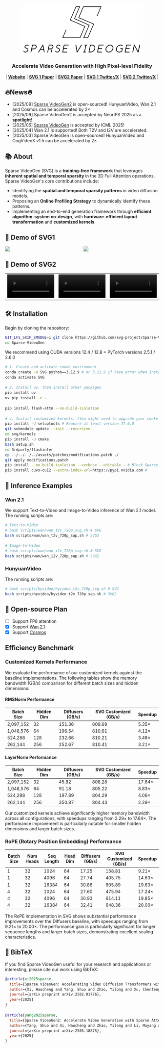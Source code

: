 <div align="center" id="sglangtop">
  <img src="assets/Minimal_dark_white_background.png" alt="logo" width="400" margin="10px"></img>
</div>
<h3 align="center">
Accelerate Video Generation with High Pixel-level Fidelity
</h3>

<p align="center">
| <a href="https://svg-project.github.io/"><b>Website</b></a> | <a href="https://arxiv.org/abs/2502.01776"><b>SVG 1 Paper</b></a> | <a href="https://arxiv.org/abs/2502.01776"><b>SVG2 Paper</b></a> | <a href="https://x.com/HaochengXiUCB/status/1899953252327927911"><b>SVG 1 Twitter/X</b></a> | <a href="https://x.com/HaochengXiUCB/status/1971219731140182423"><b>SVG 2 Twitter/X</b></a> |
</p>

## 🔥News🔥
- [2025/09] [Sparse VideoGen2](https://arxiv.org/abs/2505.18875) is open-sourced! HunyuanVideo, Wan 2.1 and Cosmos can be accelerated by 2×
- [2025/09] Sparse VideoGen2 is accepted by NeurIPS 2025 as a **spotlight**!
- [2025/05] [Sparse VideoGen](https://arxiv.org/abs/2502.01776) is accepted by ICML 2025!
- [2025/04] Wan 2.1 is supported! Both T2V and I2V are accelerated.
- [2025/03] Sparse VideoGen is open-sourced! HunyuanVideo and CogVideoX v1.5 can be accelerated by 2×

## 📚 About
Sparse VideoGen (SVG) is a **training-free framework** that leverages **inherent spatial and temporal sparsity** in the 3D Full Attention operations. Sparse VideoGen's core contributions include:
 - Identifying the **spatial and temporal sparsity patterns** in video diffusion models.
 - Proposing an **Online Profiling Strategy** to dynamically identify these patterns.
 - Implementing an end-to-end generation framework through **efficient algorithm-system co-design**, with **hardware-efficient layout transformation** and **customized kernels**.

## 🎥 Demo of SVG1
<div style="display: flex; gap: 10px;">
    <img src="assets/video/SparseVideoGenDemo.gif" style="width: 100%;"/>
    <img src="assets/video/Algorithm.gif" style="width: 100%;"/>
</div>

## 🎥 Demo of SVG2
<table border="0" style="width: 100%; text-align: center;">
  <tr>
    <td>
      <video src="https://github.com/user-attachments/assets/ca4801bb-a94a-4f34-8c67-f63d080536b7"
             width="100%" autoplay loop muted playsinline controls></video>
    </td>
    <td>
      <video src="https://github.com/user-attachments/assets/a030f7f2-6048-4268-b984-ef5027c577d8"
             width="100%" autoplay loop muted playsinline controls></video>
    </td>
    <td>
      <video src="https://github.com/user-attachments/assets/acd186f3-828d-40af-a635-9abbe9fb7962"
             width="100%" autoplay loop muted playsinline controls></video>
    </td>
  </tr>
</table>



## 🛠️ Installation
Begin by cloning the repository:
```bash
GIT_LFS_SKIP_SMUDGE=1 git clone https://github.com/svg-project/Sparse-VideoGen.git # Do not clone the demo, otherwise is too large
cd Sparse-VideoGen
```

We recommend using CUDA versions 12.4 / 12.8 + PyTorch versions 2.5.1 / 2.6.0
```bash
# 1. Create and activate conda environment
conda create -n SVG python==3.12.9 # or 3.11.9 if have error when installing kernels
conda activate SVG

# 2. Install uv, then install other packages
pip install uv
uv pip install -e .

pip install flash-attn --no-build-isolation

# 4. Install customized kernels. (You might need to upgrade your cmake and CUDA version.)
pip install -U setuptools # Require at least version 77.0.0
git submodule update --init --recursive
cd svg/kernels
pip install -U cmake
bash setup.sh
cd 3rdparty/flashinfer
cp ../../../../assets/patches/modifications.patch ./
git apply modifications.patch
pip install --no-build-isolation --verbose --editable . # Block Sparse Attention with varied block sizes
pip install cuvs-cu12 --extra-index-url=https://pypi.nvidia.com # 
```

## 🚀 Inference Examples
### Wan 2.1

We support Text-to-Video and Image-to-Video inference of Wan 2.1 model. The running scripts are:
```bash
# Text-to-Video
# bash scripts/wan/wan_t2v_720p_svg.sh # SVG
bash scripts/wan/wan_t2v_720p_sap.sh # SVG2

# Image-to-Video
# bash scripts/wan/wan_i2v_720p_svg.sh # SVG
bash scripts/wan/wan_i2v_720p_sap.sh # SVG2
```

### HunyuanVideo

The running scripts are:
```bash
# bash scripts/hyvideo/hyvideo_t2v_720p_svg.sh # SVG
bash scripts/hyvideo/hyvideo_t2v_720p_sap.sh # SVG2
```


## 📑 Open-source Plan
 - [ ] Support FP8 attention
 - [x] Support [Wan 2.1](https://github.com/Wan-Video/Wan2.1)
 - [x] Support [Cosmos](https://github.com/NVIDIA/Cosmos)

## Efficiency Benchmark
<!-- ### End-to-End Speedup

| Model | Task | Hardware | Resolution | Baseline (min) | SVG (min) | Speedup |
|-------|------|----------|------------|---------------|-----------|---------|
| HunyuanVideo | Text-to-Video | H100 | 720P | 29:57 | 15:38 | 1.91× |
| Wan 2.1 | Text-to-Video | H100 | 720P | 31:35 | 20:51 | 1.51× |
| Wan 2.1 | Text-to-Video | H100 | 480P | 8:05 | 6:11 | 1.32×  |
| Wan 2.1 | Image-to-Video | H100 | 720P | 24:05 | 16:03 | 1.50× |
| HunyuanVideo | Text-to-Video | A100 | 720P | 50:48 | 30:14 | 1.68× |
| Wan 2.1 | Text-to-Video | A100 | 720P | 57:57 | 42:59 | 1.35× |
| Wan 2.1 | Text-to-Video | A100 | 480P | 15:41 | 13:00 | 1.20× |
| Wan 2.1 | Image-to-Video | A100 | 720P | 45:19 | 34:27 | 1.32× | -->


### Customized Kernels Performance
We evaluate the performance of our customized kernels against the baseline implementations. The following tables show the memory bandwidth (GB/s) comparison for different batch sizes and hidden dimensions:

#### RMSNorm Performance

| Batch Size | Hidden Dim | Diffusers (GB/s) | SVG Customized (GB/s) | Speedup |
|------------|------------|------------------|----------------------|----------|
| 2,097,152  | 32        | 151.36           | 809.69              | 5.35×    |
| 1,048,576  | 64        | 196.54           | 810.61              | 4.12×    |
| 524,288    | 128       | 232.66           | 810.21              | 3.48×    |
| 262,144    | 256       | 252.67           | 810.41              | 3.21×    |

#### LayerNorm Performance

| Batch Size | Hidden Dim | Diffusers (GB/s) | SVG Customized (GB/s) | Speedup |
|------------|------------|------------------|----------------------|----------|
| 2,097,152  | 32        | 45.82            | 808.28              | 17.64×   |
| 1,048,576  | 64        | 91.18            | 805.22              | 8.83×    |
| 524,288    | 128       | 197.89           | 804.29              | 4.06×    |
| 262,144    | 256       | 350.87           | 804.43              | 2.29×    |

Our customized kernels achieve significantly higher memory bandwidth across all configurations, with speedups ranging from 2.29× to 17.64×. The performance improvement is particularly notable for smaller hidden dimensions and larger batch sizes.

### RoPE (Rotary Position Embedding) Performance

| Batch Size | Num Heads | Seq Length | Head Dim | Diffusers (GB/s) | SVG Customized (GB/s) | Speedup |
|------------|-----------|------------|----------|------------------|----------------------|----------|
| 1          | 32        | 1024       | 64      | 17.25           | 158.81              | 9.21×    |
| 1          | 32        | 4096       | 64      | 27.74           | 405.75              | 14.63×   |
| 1          | 32        | 16384      | 64      | 30.86           | 605.89              | 19.63×   |
| 4          | 32        | 1024       | 64      | 27.60           | 475.94              | 17.24×   |
| 4          | 32        | 4096       | 64      | 30.93           | 614.11              | 19.85×   |
| 4          | 32        | 16384      | 64      | 32.41           | 648.36              | 20.00×   |

The RoPE implementation in SVG shows substantial performance improvements over the Diffusers baseline, with speedups ranging from 9.21× to 20.00×. The performance gain is particularly significant for longer sequence lengths and larger batch sizes, demonstrating excellent scaling characteristics.

## 🔗 BibTeX
If you find Sparse VideoGen useful for your research and applications or interesting, please cite our work using BibTeX:
```bibtex
@article{xi2025sparse,
  title={Sparse VideoGen: Accelerating Video Diffusion Transformers with Spatial-Temporal Sparsity},
  author={Xi, Haocheng and Yang, Shuo and Zhao, Yilong and Xu, Chenfeng and Li, Muyang and Li, Xiuyu and Lin, Yujun and Cai, Han and Zhang, Jintao and Li, Dacheng and others},
  journal={arXiv preprint arXiv:2502.01776},
  year={2025}
}

@article{yang2025sparse,
  title={Sparse VideoGen2: Accelerate Video Generation with Sparse Attention via Semantic-Aware Permutation},
  author={Yang, Shuo and Xi, Haocheng and Zhao, Yilong and Li, Muyang and Zhang, Jintao and Cai, Han and Lin, Yujun and Li, Xiuyu and Xu, Chenfeng and Peng, Kelly and others},
  journal={arXiv preprint arXiv:2505.18875},
  year={2025}
}
```
